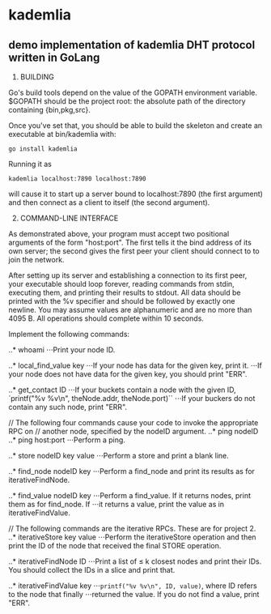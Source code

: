 # kademlia
## demo implementation of kademlia DHT protocol written in GoLang


1. BUILDING


Go's build tools depend on the value of the GOPATH environment variable. $GOPATH
should be the project root: the absolute path of the directory containing
{bin,pkg,src}.

Once you've set that, you should be able to build the skeleton and create an
executable at bin/kademlia with:

    go install kademlia

Running it as

    kademlia localhost:7890 localhost:7890

will cause it to start up a server bound to localhost:7890 (the first argument)
and then connect as a client to itself (the second argument).


2. COMMAND-LINE INTERFACE


As demonstrated above, your program must accept two positional arguments of the
form "host:port". The first tells it the bind address of its own server; the
second gives the first peer your client should connect to to join the network.

After setting up its server and establishing a connection to its first peer,
your executable should loop forever, reading commands from stdin, executing
them, and printing their results to stdout. All data should be printed with
the %v specifier and should be followed by exactly one newline. You may assume
values are alphanumeric and are no more than 4095 B. All operations should
complete within 10 seconds.

Implement the following commands:

..* whoami
⋅⋅⋅Print your node ID.

..* local_find_value key
⋅⋅⋅If your node has data for the given key, print it.
⋅⋅⋅If your node does not have data for the given key, you should print "ERR".

..* get_contact ID
⋅⋅⋅If your buckets contain a node with the given ID,
        `printf("%v %v\n", theNode.addr, theNode.port)``
⋅⋅⋅If your buckers do not contain any such node, print "ERR".

// The following four commands cause your code to invoke the appropriate RPC on
// another node, specified by the nodeID argument.
..* ping nodeID
..* ping host:port
⋅⋅⋅Perform a ping.

..* store nodeID key value
⋅⋅⋅Perform a store and print a blank line.

..* find_node nodeID key
⋅⋅⋅Perform a find_node and print its results as for iterativeFindNode.

..* find_value nodeID key
⋅⋅⋅Perform a find_value. If it returns nodes, print them as for find_node. If
⋅⋅⋅it returns a value, print the value as in iterativeFindValue.

// The following commands are the iterative RPCs. These are for project 2.
..* iterativeStore key value
⋅⋅⋅Perform the iterativeStore operation and then print the ID of the node that
    received the final STORE operation.

..* iterativeFindNode ID
⋅⋅⋅Print a list of ≤ k closest nodes and print their IDs. You should collect
    the IDs in a slice and print that.

..* iterativeFindValue key
⋅⋅⋅`printf("%v %v\n", ID, value)`, where ID refers to the node that finally
⋅⋅⋅returned the value. If you do not find a value, print "ERR".

